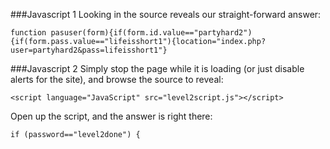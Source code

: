 ###Javascript 1
Looking in the source reveals our straight-forward answer:
```
function pasuser(form){if(form.id.value=="partyhard2"){if(form.pass.value=="lifeisshort1"){location="index.php?user=partyhard2&pass=lifeisshort1"}
```

###Javascript 2
Simply stop the page while it is loading (or just disable alerts for the site), and browse the source to reveal:
```
<script language="JavaScript" src="level2script.js"></script>
```

Open up the script, and the answer is right there:
```
if (password=="level2done") {
```